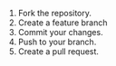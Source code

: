 

1. Fork the repository.
2. Create a feature branch
3. Commit your changes.
4. Push to your branch.
5. Create a pull request.
